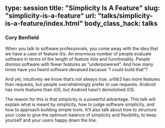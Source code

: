 type: session
title: "Simplicity Is A Feature"
slug: "simplicity-is-a-feature"
url: "talks/simplicity-is-a-feature/index.html"
body_class_hack: talks
---

### Cory Benfield

When you talk to software professionals, you come away with the idea that we have a case of feature-itis. An enormous number of people evaluate software in terms of the length of feature lists and functionality. People dismiss software with fewer features as “underpowered”. And how many times have you heard software devalued because “I could build that”?

And yet, intuitively we know that’s not always true. urllib3 has more features than requests, but people overwhelmingly prefer to use requests. Android has more features than iOS, but Android hasn’t demolished iOS.

The reason for this is that simplicity is a powerful advantage. This talk will explain what is meant by simplicity, how to judge software simplicity, and how to approach building simple tools. It’ll also talk about how to structure your code to give the optimum balance of simplicity and flexibility, to keep yourself and your users happy down the line.